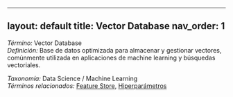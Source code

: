 
---
layout: default
title: Vector Database
nav_order: 1
---

*Término:* Vector Database  
*Definición:* Base de datos optimizada para almacenar y gestionar vectores, comúnmente utilizada en aplicaciones de machine learning y búsquedas vectoriales.

*Taxonomía:* Data Science / Machine Learning  
*Términos relacionados:* [Feature Store](https://maleniski.github.io/diccionario-angl-tec-mx/docs/alfabeticamente/F/feature-store/), [Hiperparámetros](https://maleniski.github.io/diccionario-angl-tec-mx/docs/alfabeticamente/H/hiperparmetros/)
